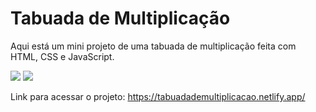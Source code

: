 # Tabuada de Multiplicação

Aqui está um mini projeto de uma tabuada de multiplicação feita com HTML, CSS e JavaScript.

<img src="https://i.postimg.cc/tJdgFKcZ/Tabuada-01.png" width="">
<img src="https://i.postimg.cc/fWYk4dbz/Tabuada-02.png" width="">

Link para acessar o projeto: https://tabuadademultiplicacao.netlify.app/
